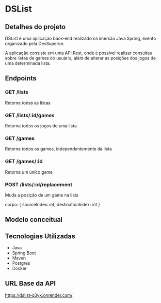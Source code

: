 # DSList

## Detalhes do projeto

DSList é uma aplicação back-end realizado na imersão Java Spring, evento organizado pela DevSuperior.

A aplicação consiste em uma API Rest, onde é possível realizar consultas sobre listas de games do usuário, além de alterar as posições dos jogos de uma determinada lista.

## Endpoints

### GET /lists

Retorna todas as listas

### GET /lists/:id/games

Retorna todos os jogos de uma lista

### GET /games

Retorna todos os games, independentemente da lista

### GET /games/:id

Retorna um único game

### POST /lists/:id/replacement

Muda a posição de um game na lista

corpo: { sourceIndex: int, destinationIndex: int }

## Modelo conceitual

## Tecnologias Utilizadas

- Java
- Spring Boot
- Maven
- Postgres
- Docker

## URL Base da API

https://dslist-q3yk.onrender.com/
